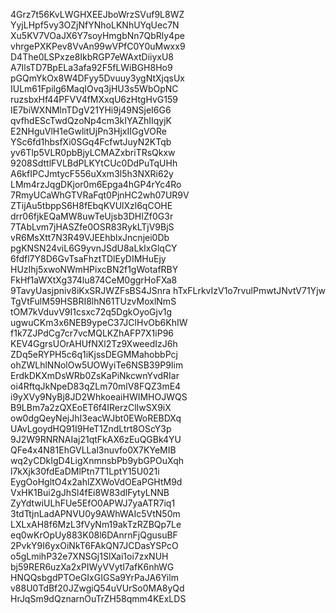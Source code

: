 4Grz7t56KvLWGHXEEJboWrzSVuf9L8WZ
YyjLHpf5vy3OZjNfYNhoLKNhUYqUec7N
Xu5KV7VOaJX6Y7soyHmgbNn7QbRly4pe
vhrgePXKPev8VvAn99wVPfC0Y0uMwxx9
D4The0LSPxze8IkbRGP7eWAxtDiiyxU8
A7IlsTD7BpELa3afa92F5fLWiBGH8Ho9
pGQmYkOx8W4DFyy5Dvuuy3ygNtXjqsUx
IULm61Fpilg6MaqIOvq3jHU3s5WbOpNC
ruzsbxHf44PFVV4fMXxqU6zHtgHvG159
IE7biWXNMlnTDgV21YHi9j49NSjeI6G6
qvfhdEScTwdQzoNp4cm3kIYAZhIIqyjK
E2NHguVlH1eGwlitUjPn3HjxIIGgVORe
YSc6fd1hbsfXi0SGq4FcfwtJuyN2KTqb
yv6Tlp5VLR0pbBjyLCMAZxbriTRsQkxw
9208SdttlFVLBdPLKYtCUc0DdPuTqUHh
A6kfIPCJmtycF556uXxm3l5h3NXRi62y
LMm4rzJqgDKjor0m6Epga4hGP4rYc4Ro
7RmyUCaWhGTVRaFqt0PjnHC2wh07UR9V
ZTijAu5tbppS6H8fEbqKVUlXzl6qCOHE
drr06fjkEQaMW8uwTeUjsb3DHIZf0G3r
7TAbLvm7jHASZfe0OSR83RykLTjV9BjS
vR6MsXtt7N3R49VJEEhblxJncnjei0Db
pgKNSN24viL6G9yvnJSdU8aLkIxGlqCY
6fdfl7Y8D6GvTsaFhztTDlEyDIMHuEjy
HUzIhj5xwoNWmHPixcBN2f1gWotafRBY
FkHf1aWXtXg374lu874CeM0ggrHoFXa8
9TavyUasjpniv8iKxSRJWZFsBS4JSnra
hTxFLrkvIzV1o7rvulPmwtJNvtV71Yjw
TgVtFulM59HSBRI8lhN61TUzvMoxlNmS
tOM7kVduvV9I1csxc72q5DgkOyoGjv1g
ugwuCKm3x6NEB9ypeC37JClHvOb6KhIW
f1k7ZJPdCg7cr7vcMQLKZhAFP7X1iP96
KEV4GgrsUOrAHUfNXl2Tz9XweedIzJ6h
ZDq5eRYPH5c6q1iKjssDEGMMahobbPcj
ohZWLhlNNolOw5UOWyiTe6NSB39P9Iim
ErdkDKXmDsWRb0ZsKaPiNkcwnYvdRIar
oi4RftqJkNpeD83qZLm70mlV8FQZ3mE4
i9yXVy9NyBj8JD2WhkoeaiHWIMHOJWQS
B9LBm7a2zQXEoET6f4IRerzClIwSX9iX
ow0dgQeyNejJhI3eacWJbt0EWoREBDXq
UAvLgoydHQ91I9HeT1ZndLtrt8OScY3p
9J2W9RNRNAIaj21qtFkAX6zEuQGBk4YU
QFe4x4N81EhGVLLal3nuvfo0X7KYeMIB
wq2yCDkIgD4LigXnmnsbPb9ybGPOuXqh
l7kXjk30fdEaDMlPtn7T1LptY15U021i
EygOoHgltO4x2ahlZXWoVdOEaPGHtM9d
VxHK1Bui2gJhSl4fEi8W83dlFytyLNNB
ZyYdtwiULhFUe5EfO0APWJ7yaATR7iq1
3tdTtjnLadAPNVU0y9AWhWAIc5VtN50m
LXLxAH8f6MzL3fVyNm19akTzRZBQp7Le
eq0wKrOpUy883K08l6DAnrnFjQgusuBF
2PvkY9I6yxOiNkT6FAkQN7JCDasYSPcO
o5gLmihP32e7XNSGj1SlXai1oi7zxNUH
bj59RER6uzXa2xPIWyVVytl7afK6nhWG
HNQQsbgdPTOeGIxGIGSa9YrPaJA6Yilm
v88U0TdBf20JZwgiQ54uVUrSo0MA8yQd
HrJqSm9dQznarnOuTrZH58qmm4KExLDS
